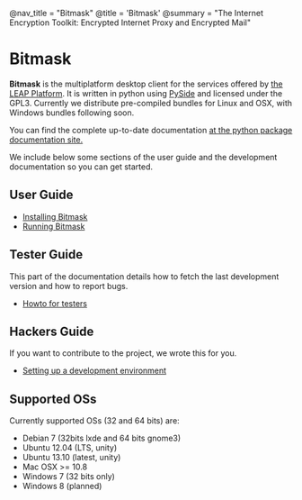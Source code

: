 @nav_title = "Bitmask"
@title = 'Bitmask'
@summary = "The Internet Encryption Toolkit: Encrypted Internet Proxy and Encrypted Mail"

Bitmask
=======

**Bitmask** is the multiplatform desktop client for the services offered by
[the LEAP Platform](platform).  It is written in python using
[PySide](http://qt-project.org/wiki/PySide) and licensed under the GPL3. Currently we distribute pre-compiled bundles for Linux and OSX, with Windows bundles following soon.

You can find the complete up-to-date documentation [at the python package documentation
site.](http://pythonhosted.org/leap.bitmask "Bitmask documentation")

We include below some sections of the user guide and the development documentation so
you can get started.

User Guide
----------
* [Installing Bitmask](client/user-install)
* [Running Bitmask](client/user-running)

Tester Guide
------------

This part of the documentation details how to fetch the last development
version and how to report bugs.

* [Howto for testers](client/testers-howto)

Hackers Guide
-------------

If you want to contribute to the project, we wrote this for you.

* [Setting up a development environment](client/dev-environment)


<!--
* [Running latest code](client/bleeding-edge)
* [Getting started with development](client/dev-guide)
* [Configuration](client/configuration)
* [Client API](client/client-api) -->


Supported OSs
-------------

Currently supported OSs (32 and 64 bits) are:
* Debian 7 (32bits lxde and 64 bits gnome3)
* Ubuntu 12.04 (LTS, unity)
* Ubuntu 13.10 (latest, unity)
* Mac OSX >= 10.8
* Windows 7 (32 bits only)
* Windows 8 (planned)
